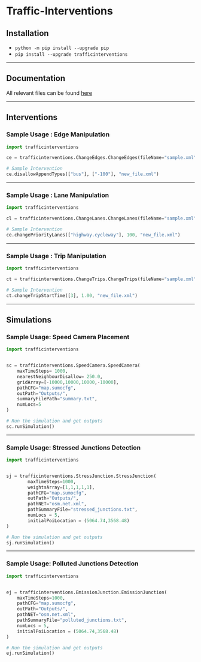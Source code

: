 # Traffic-Interventions

## Installation
- `python -m pip install --upgrade pip`
- `pip install --upgrade trafficinterventions`

--- 
## Documentation
All relevant files can be found [here](https://github.com/WSL-IIITB/Traffic-Interventions/tree/main/docs)

--- 

## Interventions

### Sample Usage : Edge Manipulation
```py
import trafficinterventions

ce = trafficinterventions.ChangeEdges.ChangeEdges(fileName="sample.xml")

# Sample Intervention
ce.disallowAppendTypes(["bus"], ["-100"], "new_file.xml")
```
---

### Sample Usage : Lane Manipulation
```py
import trafficinterventions

cl = trafficinterventions.ChangeLanes.ChangeLanes(fileName="sample.xml")

# Sample Intervention
ce.changePriorityLanes(["highway.cycleway"], 100, "new_file.xml")
```
---

### Sample Usage : Trip Manipulation
```py
import trafficinterventions

ct = trafficinterventions.ChangeTrips.ChangeTrips(fileName="sample.xml")

# Sample Intervention
ct.changeTripStartTime([3], 1.00, "new_file.xml")
```
---


## Simulations

### Sample Usage: Speed Camera Placement
```py
import trafficinterventions


sc = trafficinterventions.SpeedCamera.SpeedCamera(
    maxTimeSteps= 1000,
    nearestNeighbourDisallow= 250.0,
    gridArray=[-10000,10000,10000,-10000],
    pathCFG="map.sumocfg",
    outPath="Outputs/",
    summaryFilePath="summary.txt",
    numLocs=5
)

# Run the simulation and get outputs
sc.runSimulation() 
```
---

### Sample Usage: Stressed Junctions Detection
```py
import trafficinterventions


sj = trafficinterventions.StressJunction.StressJunction(
        maxTimeSteps=1000, 
        weightsArray=[1,1,1,1,1], 
        pathCFG="map.sumocfg", 
        outPath="Outputs/", 
        pathNET="osm.net.xml", 
        pathSummaryFile="stressed_junctions.txt", 
        numLocs = 5,
        initialPoiLocation = (5064.74,3568.48) 
)

# Run the simulation and get outputs   
sj.runSimulation()
```
---
### Sample Usage: Polluted Junctions Detection
```py
import trafficinterventions


ej = trafficinterventions.EmissionJunction.EmissionJunction(
    maxTimeSteps=1000, 
    pathCFG="map.sumocfg", 
    outPath="Outputs/", 
    pathNET="osm.net.xml", 
    pathSummaryFile="polluted_junctions.txt", 
    numLocs = 5, 
    initialPoiLocation = (5064.74,3568.48) 
)

# Run the simulation and get outputs   
ej.runSimulation()
```